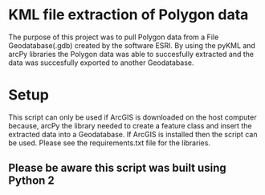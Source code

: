 # KML file extraction of Polygon data
The purpose of this project was to pull Polygon data from a
File Geodatabase(.gdb) created by the software ESRI. By using the 
pyKML and arcPy libraries the Polygon data was able to 
succesfully extracted and the data was succesfully exported
to another Geodatabase.

# Setup
This script can only be used if ArcGIS is downloaded on the host computer
because, arcPy the library needed to create a feature class and insert
the extracted data into a Geodatabase. If ArcGIS is installed then the script
can be used. Please see the requirements.txt file for the libraries.
## Please be aware this script was built using Python 2
